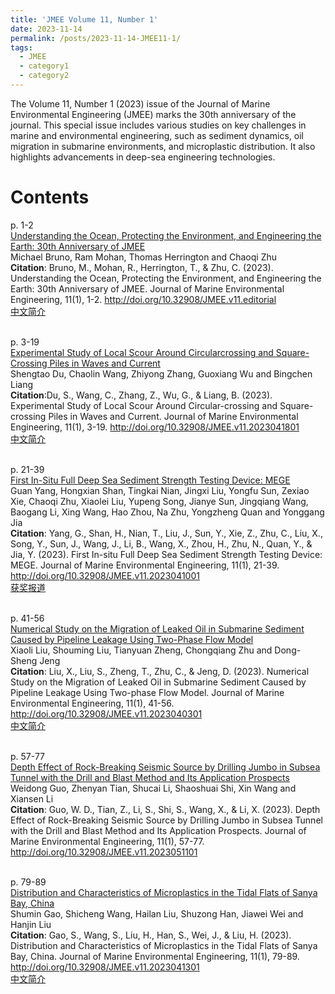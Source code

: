 ```yaml
---
title: 'JMEE Volume 11, Number 1'
date: 2023-11-14
permalink: /posts/2023-11-14-JMEE11-1/
tags:
  - JMEE
  - category1
  - category2
---
```


The Volume 11, Number 1 (2023) issue of the Journal of Marine Environmental Engineering (JMEE) marks the 30th anniversary of the journal. This special issue includes various studies on key challenges in marine and environmental engineering, such as sediment dynamics, oil migration in submarine environments, and microplastic distribution. It also highlights advancements in deep-sea engineering technologies.

Contents
======

p. 1-2
<br/>[Understanding the Ocean, Protecting the Environment, and Engineering the Earth: 30th Anniversary of JMEE](https://www.oldcitypublishing.com/wp-content/uploads/2023/11/JMEEv9n1p1-2Editorial.pdf)
<br/>Michael Bruno, Ram Mohan, Thomas Herrington and Chaoqi Zhu
<br/>**Citation**: Bruno, M., Mohan, R., Herrington, T., & Zhu, C. (2023). Understanding the Ocean, Protecting the Environment, and Engineering the Earth: 30th Anniversary of JMEE. Journal of Marine Environmental Engineering, 11(1), 1-2. http://doi.org/10.32908/JMEE.v11.editorial
<br/>[中文简介](https://mp.weixin.qq.com/s/0BKV5g7MiyturcVIDV9VCg)

<br/>p. 3-19
<br/>[Experimental Study of Local Scour Around Circularcrossing and Square-Crossing Piles in Waves and Current](https://www.researchgate.net/publication/375253220_Experimental_Study_of_Local_Scour_Around_Circularcrossing_and_Square-crossing_Piles_in_Waves_and_Current)
<br/>Shengtao Du, Chaolin Wang, Zhiyong Zhang, Guoxiang Wu and Bingchen Liang
<br/>**Citation**:Du, S., Wang, C., Zhang, Z., Wu, G., & Liang, B. (2023). Experimental Study of Local Scour Around Circular-crossing and Square-crossing Piles in Waves and Current. Journal of Marine Environmental Engineering, 11(1), 3-19. http://doi.org/10.32908/JMEE.v11.2023041801
<br/>[中文简介](https://mp.weixin.qq.com/s/ICN6QG8Hmgt5fGrCiOw6ow)

<br/>p. 21-39
<br/>[First In-Situ Full Deep Sea Sediment Strength Testing Device: MEGE](https://www.researchgate.net/publication/370806200_First_In-situ_Full_Deep_Sea_Sediment_Strength_Testing_Device_MEGE)
<br/>Guan Yang, Hongxian Shan, Tingkai Nian, Jingxi Liu, Yongfu Sun, Zexiao Xie, Chaoqi Zhu, Xiaolei Liu, Yupeng Song, Jianye Sun, Jingqiang Wang, Baogang Li, Xing Wang, Hao Zhou, Na Zhu, Yongzheng Quan and Yonggang Jia
<br/>**Citation**: Yang, G., Shan, H., Nian, T., Liu, J., Sun, Y., Xie, Z., Zhu, C., Liu, X., Song, Y., Sun, J., Wang, J., Li, B., Wang, X., Zhou, H., Zhu, N., Quan, Y., & Jia, Y. (2023). First In-situ Full Deep Sea Sediment Strength Testing Device: MEGE. Journal of Marine Environmental Engineering, 11(1), 21-39. http://doi.org/10.32908/JMEE.v11.2023041001
<br/>[获奖报道](https://mp.weixin.qq.com/s/Pp4HSiR_n9xHPGQBsG0OCQ)

<br/>p. 41-56
<br/>[Numerical Study on the Migration of Leaked Oil in Submarine Sediment Caused by Pipeline Leakage Using Two-Phase Flow Model](https://www.oldcitypublishing.com/journals/jmee-home/jmee-issue-contents/jmee-volume-11-number-1-2023/21474-2/)
<br/>Xiaoli Liu, Shouming Liu, Tianyuan Zheng, Chongqiang Zhu and Dong-Sheng Jeng
<br/>**Citation**: Liu, X., Liu, S., Zheng, T., Zhu, C., & Jeng, D. (2023). Numerical Study on the Migration of Leaked Oil in Submarine Sediment Caused by Pipeline Leakage Using Two-phase Flow Model. Journal of Marine Environmental Engineering, 11(1), 41-56. http://doi.org/10.32908/JMEE.v11.2023040301
<br/>[中文简介](https://mp.weixin.qq.com/s/VeOpug49VE7VodIBL4jSUw)

<br/>p. 57-77
<br/>[Depth Effect of Rock-Breaking Seismic Source by Drilling Jumbo in Subsea Tunnel with the Drill and Blast Method and Its Application Prospects](https://www.oldcitypublishing.com/journals/jmee-home/jmee-issue-contents/jmee-volume-11-number-1-2023/21601-2/)
<br/>Weidong Guo, Zhenyan Tian, Shucai Li, Shaoshuai Shi, Xin Wang and Xiansen Li
<br/>**Citation**: Guo, W. D., Tian, Z., Li, S., Shi, S., Wang, X., & Li, X. (2023). Depth Effect of Rock-Breaking Seismic Source by Drilling Jumbo in Subsea Tunnel with the Drill and Blast Method and Its Application Prospects. Journal of Marine Environmental Engineering, 11(1), 57-77. http://doi.org/10.32908/JMEE.v11.2023051101

<br/>p. 79-89
<br/>[Distribution and Characteristics of Microplastics in the Tidal Flats of Sanya Bay, China](https://www.oldcitypublishing.com/journals/jmee-home/jmee-issue-contents/jmee-volume-11-number-1-2023/21602-2/)
<br/>Shumin Gao, Shicheng Wang, Hailan Liu, Shuzong Han, Jiawei Wei and Hanjin Liu
<br/>**Citation**: Gao, S., Wang, S., Liu, H., Han, S., Wei, J., & Liu, H. (2023). Distribution and Characteristics of Microplastics in the Tidal Flats of Sanya Bay, China. Journal of Marine Environmental Engineering, 11(1), 79-89. http://doi.org/10.32908/JMEE.v11.2023041301
<br/>[中文简介](https://mp.weixin.qq.com/s/-OiJIRYnnX1w1KbVgaMToA)
